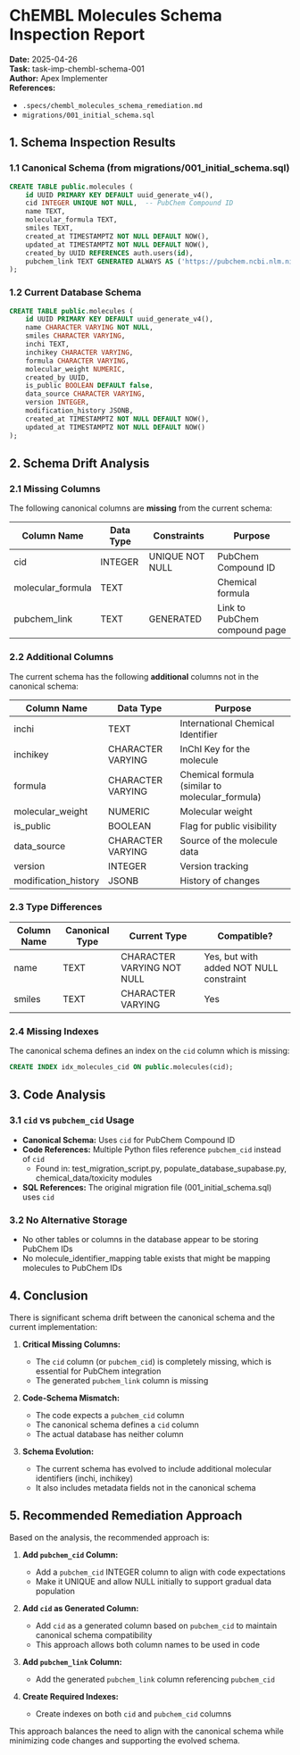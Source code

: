 # ChEMBL Molecules Schema Inspection Report

**Date:** 2025-04-26  
**Task:** task-imp-chembl-schema-001  
**Author:** Apex Implementer  
**References:**
- `.specs/chembl_molecules_schema_remediation.md`
- `migrations/001_initial_schema.sql`

## 1. Schema Inspection Results

### 1.1 Canonical Schema (from migrations/001_initial_schema.sql)

```sql
CREATE TABLE public.molecules (
    id UUID PRIMARY KEY DEFAULT uuid_generate_v4(),
    cid INTEGER UNIQUE NOT NULL,  -- PubChem Compound ID
    name TEXT,
    molecular_formula TEXT,
    smiles TEXT,
    created_at TIMESTAMPTZ NOT NULL DEFAULT NOW(),
    updated_at TIMESTAMPTZ NOT NULL DEFAULT NOW(),
    created_by UUID REFERENCES auth.users(id),
    pubchem_link TEXT GENERATED ALWAYS AS ('https://pubchem.ncbi.nlm.nih.gov/compound/' || cid) STORED
);
```

### 1.2 Current Database Schema

```sql
CREATE TABLE public.molecules (
    id UUID PRIMARY KEY DEFAULT uuid_generate_v4(),
    name CHARACTER VARYING NOT NULL,
    smiles CHARACTER VARYING,
    inchi TEXT,
    inchikey CHARACTER VARYING,
    formula CHARACTER VARYING,
    molecular_weight NUMERIC,
    created_by UUID,
    is_public BOOLEAN DEFAULT false,
    data_source CHARACTER VARYING,
    version INTEGER,
    modification_history JSONB,
    created_at TIMESTAMPTZ NOT NULL DEFAULT NOW(),
    updated_at TIMESTAMPTZ NOT NULL DEFAULT NOW()
);
```

## 2. Schema Drift Analysis

### 2.1 Missing Columns

The following canonical columns are **missing** from the current schema:

| Column Name | Data Type | Constraints | Purpose |
|-------------|-----------|-------------|---------|
| cid | INTEGER | UNIQUE NOT NULL | PubChem Compound ID |
| molecular_formula | TEXT | | Chemical formula |
| pubchem_link | TEXT | GENERATED | Link to PubChem compound page |

### 2.2 Additional Columns

The current schema has the following **additional** columns not in the canonical schema:

| Column Name | Data Type | Purpose |
|-------------|-----------|---------|
| inchi | TEXT | International Chemical Identifier |
| inchikey | CHARACTER VARYING | InChI Key for the molecule |
| formula | CHARACTER VARYING | Chemical formula (similar to molecular_formula) |
| molecular_weight | NUMERIC | Molecular weight |
| is_public | BOOLEAN | Flag for public visibility |
| data_source | CHARACTER VARYING | Source of the molecule data |
| version | INTEGER | Version tracking |
| modification_history | JSONB | History of changes |

### 2.3 Type Differences

| Column Name | Canonical Type | Current Type | Compatible? |
|-------------|----------------|--------------|------------|
| name | TEXT | CHARACTER VARYING NOT NULL | Yes, but with added NOT NULL constraint |
| smiles | TEXT | CHARACTER VARYING | Yes |

### 2.4 Missing Indexes

The canonical schema defines an index on the `cid` column which is missing:

```sql
CREATE INDEX idx_molecules_cid ON public.molecules(cid);
```

## 3. Code Analysis

### 3.1 `cid` vs `pubchem_cid` Usage

- **Canonical Schema:** Uses `cid` for PubChem Compound ID
- **Code References:** Multiple Python files reference `pubchem_cid` instead of `cid`
  - Found in: test_migration_script.py, populate_database_supabase.py, chemical_data/toxicity modules
- **SQL References:** The original migration file (001_initial_schema.sql) uses `cid`

### 3.2 No Alternative Storage

- No other tables or columns in the database appear to be storing PubChem IDs
- No molecule_identifier_mapping table exists that might be mapping molecules to PubChem IDs

## 4. Conclusion

There is significant schema drift between the canonical schema and the current implementation:

1. **Critical Missing Columns:**
   - The `cid` column (or `pubchem_cid`) is completely missing, which is essential for PubChem integration
   - The generated `pubchem_link` column is missing

2. **Code-Schema Mismatch:**
   - The code expects a `pubchem_cid` column
   - The canonical schema defines a `cid` column
   - The actual database has neither column

3. **Schema Evolution:**
   - The current schema has evolved to include additional molecular identifiers (inchi, inchikey)
   - It also includes metadata fields not in the canonical schema

## 5. Recommended Remediation Approach

Based on the analysis, the recommended approach is:

1. **Add `pubchem_cid` Column:**
   - Add a `pubchem_cid` INTEGER column to align with code expectations
   - Make it UNIQUE and allow NULL initially to support gradual data population

2. **Add `cid` as Generated Column:**
   - Add `cid` as a generated column based on `pubchem_cid` to maintain canonical schema compatibility
   - This approach allows both column names to be used in code

3. **Add `pubchem_link` Column:**
   - Add the generated `pubchem_link` column referencing `pubchem_cid`

4. **Create Required Indexes:**
   - Create indexes on both `cid` and `pubchem_cid` columns

This approach balances the need to align with the canonical schema while minimizing code changes and supporting the evolved schema.